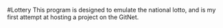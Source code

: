 #Lottery
This program is designed to emulate the national lotto, and is my first attempt at hosting a project on the GitNet.
